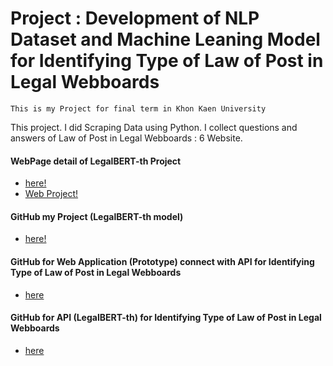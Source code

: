 # Project : Development of NLP Dataset and Machine Leaning Model for Identifying Type of Law of Post in Legal Webboards

```
This is my Project for final term in Khon Kaen University 
```

This project. I did Scraping Data using Python.
I collect questions and answers of Law of Post in Legal Webboards : 6 Website.


#### WebPage detail of LegalBERT-th Project
- [here!](https://github.com/WiratchawaKannika/LegalDoc_NLP) 
- [Web Project!](https://wiratchawakannika.github.io/LegalDoc_NLP/)

#### GitHub my Project (LegalBERT-th model)
- [here!](https://github.com/WiratchawaKannika/bert/tree/master/LegalBERT-th) 

#### GitHub for Web Application (Prototype) connect with API for Identifying Type of Law of Post in Legal Webboards
- [here](https://github.com/WiratchawaKannika/WebApp_LegalBERT-th)

#### GitHub for API (LegalBERT-th) for Identifying Type of Law of Post in Legal Webboards
- [here]()
